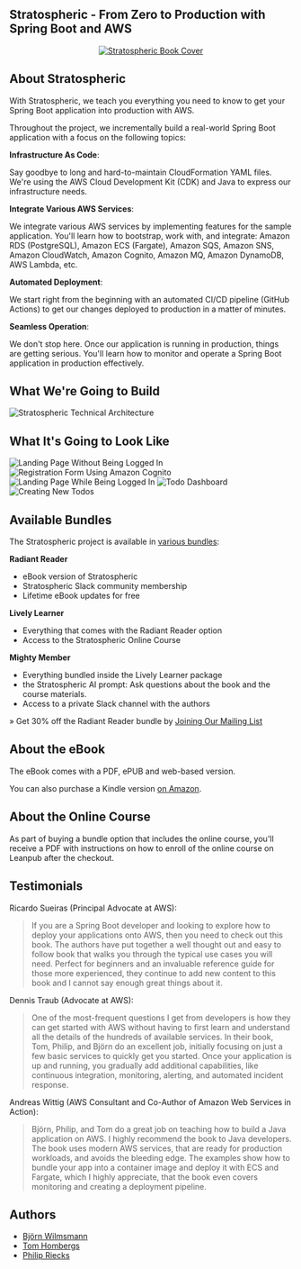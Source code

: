 ## Stratospheric - From Zero to Production with Spring Boot and AWS

<!---
[![04 - Publish Todo-App](https://github.com/stratospheric-dev/stratospheric/actions/workflows/04-publish-todo-app.yml/badge.svg)](https://github.com/stratospheric-dev/stratospheric/actions/workflows/04-publish-todo-app.yml) [![05 - Update the Todo-App in staging](https://github.com/stratospheric-dev/stratospheric/actions/workflows/05-update-todo-app-in-staging.yml/badge.svg)](https://github.com/stratospheric-dev/stratospheric/actions/workflows/05-update-todo-app-in-staging.yml)
[![06 - Update the Todo-App environment in staging](https://github.com/stratospheric-dev/stratospheric/actions/workflows/06-update-todo-app-environment-in-staging.yml/badge.svg)](https://github.com/stratospheric-dev/stratospheric/actions/workflows/06-update-todo-app-environment-in-staging.yml)
--->

<p align="center">
  <a href="https://stratospheric.dev">
    <img src="https://stratospheric.dev/images/stratospheric-ebook-cover-500x452.png" alt="Stratospheric Book Cover"/>
  </a>
</p>

## About Stratospheric

With Stratospheric, we teach you everything you need to know to get your Spring Boot application into production with AWS.

Throughout the project, we incrementally build a real-world Spring Boot application with a focus on the following topics:

**Infrastructure As Code**:

Say goodbye to long and hard-to-maintain CloudFormation YAML files. We're using the AWS Cloud Development Kit (CDK) and Java to express our infrastructure needs.

**Integrate Various AWS Services**:

We integrate various AWS services by implementing features for the sample application. You'll learn how to bootstrap, work with, and integrate: Amazon RDS (PostgreSQL), Amazon ECS (Fargate), Amazon SQS, Amazon SNS, Amazon CloudWatch, Amazon Cognito, Amazon MQ, Amazon DynamoDB, AWS Lambda, etc.

**Automated Deployment**:

We start right from the beginning with an automated CI/CD pipeline (GitHub Actions) to get our changes deployed to production in a matter of minutes.

**Seamless Operation**:

We don't stop here. Once our application is running in production, things are getting serious. You'll learn how to monitor and operate a Spring Boot application in production effectively.

## What We're Going to Build

![Stratospheric Technical Architecture](https://stratospheric.dev/images/application/stratospheric-technical-architecture-transparent.png)

## What It's Going to Look Like

![Landing Page Without Being Logged In](https://stratospheric.dev/images/application/stratospheric-overview-page-no-login.png)
![Registration Form Using Amazon Cognito](https://stratospheric.dev/images/application/stratospheric-register-page.png)
![Landing Page While Being Logged In](https://stratospheric.dev/images/application/stratospheric-overview-page-with-login.png)
![Todo Dashboard](https://stratospheric.dev/images/application/stratospheric-dashboard-page.png)
![Creating New Todos](https://stratospheric.dev/images/application/stratospheric-create-todo-page.png)

## Available Bundles

The Stratospheric project is available in [various bundles](https://stratospheric.dev/#bundles):

**Radiant Reader**

- eBook version of Stratospheric
- Stratospheric Slack community membership
- Lifetime eBook updates for free

**Lively Learner**

- Everything that comes with the Radiant Reader option
- Access to the Stratospheric Online Course

**Mighty Member**

- Everything bundled inside the Lively Learner package
- the Stratospheric AI prompt: Ask questions about the book and the course materials.
- Access to a private Slack channel with the authors

» Get 30% off the Radiant Reader bundle by [Joining Our Mailing List](https://stratospheric.dev/#mailing-list)

## About the eBook

The eBook comes with a PDF, ePUB and web-based version.

You can also purchase a Kindle version [on Amazon](https://www.amazon.com/Stratospheric-Zero-Production-Spring-Boot-ebook/dp/B09F69FFZM).

## About the Online Course

As part of buying a bundle option that includes the online course, you'll receive a PDF with instructions on how to enroll of the online course on Leanpub after the checkout.

## Testimonials

Ricardo Sueiras (Principal Advocate at AWS):

> If you are a Spring Boot developer and looking to explore how to deploy your applications onto AWS, then you need to check out this book. The authors have put together a well thought out and easy to follow book that walks you through the typical use cases you will need. Perfect for beginners and an invaluable reference guide for those more experienced, they continue to add new content to this book and I cannot say enough great things about it.

Dennis Traub (Advocate at AWS):

> One of the most-frequent questions I get from developers is how they can get started with AWS without having to first learn and understand all the details of the hundreds of available services. In their book, Tom, Philip, and Björn do an excellent job, initially focusing on just a few basic services to quickly get you started. Once your application is up and running, you gradually add additional capabilities, like continuous integration, monitoring, alerting, and automated incident response.

Andreas Wittig (AWS Consultant and Co-Author of Amazon Web Services in Action):

> Björn, Philip, and Tom do a great job on teaching how to build a Java application on AWS. I highly recommend the book to Java developers. The book uses modern AWS services, that are ready for production workloads, and avoids the bleeding edge. The examples show how to bundle your app into a container image and deploy it with ECS and Fargate, which I highly appreciate, that the book even covers monitoring and creating a deployment pipeline.

## Authors

- [Björn Wilmsmann](https://bjoernkw.com/)
- [Tom Hombergs](https://reflectoring.io/)
- [Philip Riecks](https://rieckpil.de/)
